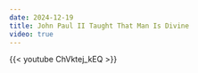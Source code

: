 ```yaml
---
date: 2024-12-19
title: John Paul II Taught That Man Is Divine
video: true
---
```



{{< youtube ChVktej_kEQ >}}
